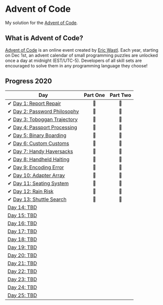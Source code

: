 # Advent of Code

My solution for the [Advent of Code](https://adventofcode.com/).

## What is Advent of Code?

[Advent of Code](http://adventofcode.com) is an online event created by [Eric Wastl](https://github.com/topaz). Each year, starting on Dec 1st, an advent calendar of small programming puzzles are unlocked once a day at midnight (EST/UTC-5). Developers of all skill sets are encouraged to solve them in any programming language they choose!

## Progress 2020

| Day  | Part One | Part Two |
|---|:---:|:---:|
| ✔ [Day 1: Report Repair](2020/Day%2001)| 🌟 | 🌟 |
| ✔ [Day 2: Password Philosophy](2020/Day%2002)| 🌟 | 🌟 |
| ✔ [Day 3: Toboggan Trajectory](2020/Day%2003)| 🌟 | 🌟 |
| ✔ [Day 4: Passport Processing](2020/Day%2004)| 🌟 | 🌟 |
| ✔ [Day 5: Binary Boarding](2020/Day%2005)| 🌟 | 🌟 |
| ✔ [Day 6: Custom Customs](2020/Day%2006)| 🌟 | 🌟 |
| ✔ [Day 7: Handy Haversacks](2020/Day%2007)| 🌟 |🌟 |
| ✔ [Day 8: Handheld Halting](2020/Day%2008)| 🌟 | 🌟 |
| ✔ [Day 9: Encoding Error](2020/Day%2009)| 🌟 | 🌟 |
| ✔ [Day 10: Adapter Array](2020/Day%2010)| 🌟 | 🌟 |
| ✔ [Day 11: Seating System](2020/Day%2011)| 🌟 | 🌟 |
| ✔ [Day 12: Rain Risk](2020/Day%2012)| 🌟 | 🌟 |
| ✔ [Day 13: Shuttle Search](2020/Day%2013)| 🌟 | 🌟 |
| [Day 14: TBD]()| | |
| [Day 15: TBD]()| | |
| [Day 16: TBD]()| | |
| [Day 17: TBD]()| | |
| [Day 18: TBD]()| | |
| [Day 19: TBD]()| | |
| [Day 20: TBD]()| | |
| [Day 21: TBD]()| | |
| [Day 22: TBD]()| | |
| [Day 23: TBD]()| | |
| [Day 24: TBD]()| | |
| [Day 25: TBD]()| | |
